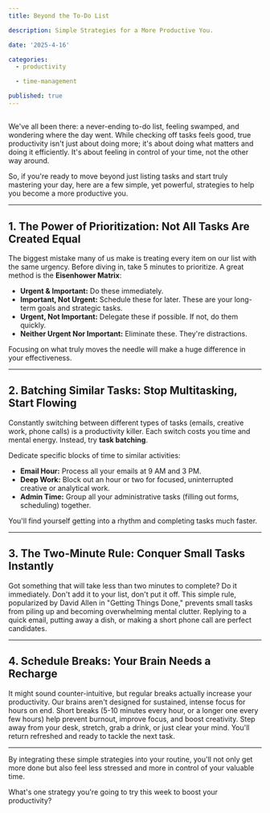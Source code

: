 ```yaml
---
title: Beyond the To-Do List

description: Simple Strategies for a More Productive You.

date: '2025-4-16'

categories:
  - productivity

  - time-management

published: true
---
```


##

We've all been there: a never-ending to-do list, feeling swamped, and wondering where the day went. While checking off tasks feels good, true productivity isn't just about doing more; it's about doing what matters and doing it efficiently. It's about feeling in control of your time, not the other way around.

So, if you're ready to move beyond just listing tasks and start truly mastering your day, here are a few simple, yet powerful, strategies to help you become a more productive you.

---

## 1. The Power of Prioritization: Not All Tasks Are Created Equal

The biggest mistake many of us make is treating every item on our list with the same urgency. Before diving in, take 5 minutes to prioritize. A great method is the **Eisenhower Matrix**:

- **Urgent & Important:** Do these immediately.
- **Important, Not Urgent:** Schedule these for later. These are your long-term goals and strategic tasks.
- **Urgent, Not Important:** Delegate these if possible. If not, do them quickly.
- **Neither Urgent Nor Important:** Eliminate these. They're distractions.

Focusing on what truly moves the needle will make a huge difference in your effectiveness.

---

## 2. Batching Similar Tasks: Stop Multitasking, Start Flowing

Constantly switching between different types of tasks (emails, creative work, phone calls) is a productivity killer. Each switch costs you time and mental energy. Instead, try **task batching**.

Dedicate specific blocks of time to similar activities:

- **Email Hour:** Process all your emails at 9 AM and 3 PM.
- **Deep Work:** Block out an hour or two for focused, uninterrupted creative or analytical work.
- **Admin Time:** Group all your administrative tasks (filling out forms, scheduling) together.

You'll find yourself getting into a rhythm and completing tasks much faster.

---

## 3. The Two-Minute Rule: Conquer Small Tasks Instantly

Got something that will take less than two minutes to complete? Do it immediately. Don't add it to your list, don't put it off. This simple rule, popularized by David Allen in "Getting Things Done," prevents small tasks from piling up and becoming overwhelming mental clutter. Replying to a quick email, putting away a dish, or making a short phone call are perfect candidates.

---

## 4. Schedule Breaks: Your Brain Needs a Recharge

It might sound counter-intuitive, but regular breaks actually increase your productivity. Our brains aren't designed for sustained, intense focus for hours on end. Short breaks (5-10 minutes every hour, or a longer one every few hours) help prevent burnout, improve focus, and boost creativity. Step away from your desk, stretch, grab a drink, or just clear your mind. You'll return refreshed and ready to tackle the next task.

---

By integrating these simple strategies into your routine, you'll not only get more done but also feel less stressed and more in control of your valuable time.

What's one strategy you're going to try this week to boost your productivity?
